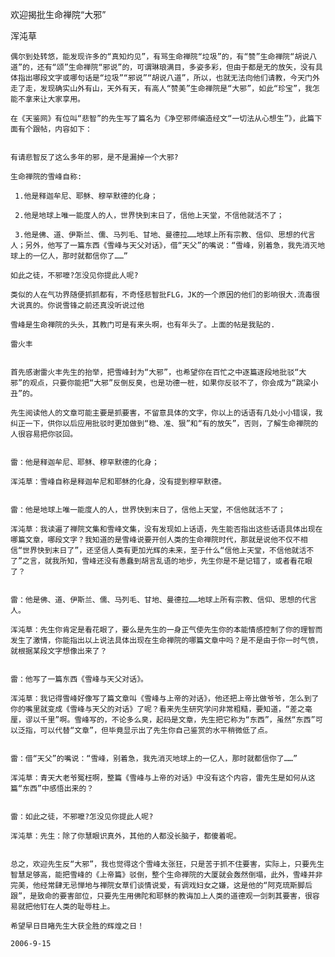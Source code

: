 欢迎揭批生命禅院“大邪”

浑沌草


    偶尔到处转悠，能发现许多的“真知灼见”，有骂生命禅院“垃圾”的，有“赞”生命禅院“胡说八道”的，还有“颂”生命禅院“邪说”的，可谓琳琅满目，多姿多彩，但由于都是无的放矢，没有具体指出哪段文字或哪句话是“垃圾”“邪说”“胡说八道”，所以，也就无法向他们请教，今天门外走了走，发现确实山外有山，天外有天，有高人“赞美”生命禅院是“大邪”，如此“珍宝”，我怎能不拿来让大家享用。

    在《天鉴网》有位叫“悲智”的先生写了篇名为《净空邪师编造经文“一切法从心想生”》，此篇下面有个跟帖，内容如下：


    有请悲智反了这么多年的邪，是不是漏掉一个大邪?

    生命禅院的雪峰自称:

     1.他是释迦牟尼、耶稣、穆罕默德的化身；

     2.他是地球上唯一能度人的人，世界快到末日了，信他上天堂，不信他就活不了；

     3.他是佛、道、伊斯兰、儒、马列毛、甘地、曼德拉……地球上所有宗教、信仰、思想的代言人；另外，他写了一篇东西《雪峰与天父对话》，借“天父”的嘴说：“雪峰，别着急，我先消灭地球上的一亿人，那时就都信你了……”

    如此之徒，不邪嚒?怎没见你提此人呢?

    类似的人在气功界随便抓抓都有，不奇怪悲智批FLG，JK的一个原因的他们的影响很大.流毒很大说真的。你说雪锋之前还真没听说过他

    雪峰是生命禅院的头头，其教门可是有来头啊，也有年头了。上面的帖是我贴的.

    雷火丰


    首先感谢雷火丰先生的抬举，把雪峰封为“大邪”，也希望你在百忙之中逐篇逐段地批驳“大邪”的观点，只要你能把“大邪”反倒反臭，也是功德一桩，如果你反驳不了，你会成为“跳梁小丑”的。

    先生阅读他人的文章可能主要是抓要害，不留意具体的文字，你以上的话语有几处小小错误，我纠正一下，供你以后应用批驳时更加做到“稳、准、狠”和“有的放矢”，否则，了解生命禅院的人很容易把你驳回。


    雷：他是释迦牟尼、耶稣、穆罕默德的化身；

    浑沌草：雪峰自称是释迦牟尼和耶稣的化身，没有提到穆罕默德。


    雷：他是地球上唯一能度人的人，世界快到末日了，信他上天堂，不信他就活不了；

    浑沌草：我读遍了禅院文集和雪峰文集，没有发现如上话语，先生能否指出这些话语具体出现在哪篇文章，哪段文字？我知道的是雪峰说要开创人类的生命禅院时代，那就是说他不仅不相信“世界快到末日了”，还坚信人类有更加光辉的未来，至于什么“信他上天堂，不信他就活不了”之言，就我所知，雪峰还没有愚蠢到胡言乱语的地步，先生你是不是记错了，或者看花眼了？


    雷：他是佛、道、伊斯兰、儒、马列毛、甘地、曼德拉……地球上所有宗教、信仰、思想的代言人。

    浑沌草：先生你肯定是看花眼了，要么是先生的一身正气使先生你的本能情感控制了你的理智而发生了激情，你能指出以上说法具体出现在生命禅院的哪篇文章中吗？是不是由于你一时气愤，就根据某段文字想像出来了？


    雷：他写了一篇东西《雪峰与天父对话》。

    浑沌草：我记得雪峰好像写了篇文章叫《雪峰与上帝的对话》，他还把上帝比做爷爷，怎么到了你的嘴里就变成《雪峰与天父的对话》了呢？看来先生研究学问非常粗糙，要知道，“差之毫厘，谬以千里”啊。雪峰写的，不论多么臭，起码是文章，先生把它称为“东西”，虽然“东西”可以泛指，可以代替“文章”，但毕竟显示出了先生你自己鉴赏的水平稍微低了点。


    雷：借“天父”的嘴说：“雪峰，别着急，我先消灭地球上的一亿人，那时就都信你了……”

    浑沌草：青天大老爷冤枉啊，整篇《雪峰与上帝的对话》中没有这个内容，雷先生是如何从这篇“东西”中感悟出来的？


    雷：如此之徒，不邪嚒?怎没见你提此人呢?

    浑沌草：先生：除了你慧眼识真外，其他的人都没长脑子，都傻着呢。


    总之，欢迎先生反“大邪”，我也觉得这个雪峰太张狂，只是苦于抓不住要害，实际上，只要先生智慧足够高，能把雪峰的《上帝篇》驳倒，整个生命禅院的大厦就会轰然倒塌，此外，雪峰并非完美，他经常肆无忌惮地与禅院女草们谈情说爱，有调戏妇女之嫌，这是他的“阿克琉斯脚后跟”，是致命的要害部位，只要先生用佛陀和耶稣的教诲加上人类的道德观一剑刺其要害，很容易就把他钉在人类的耻辱柱上。

    希望早日目睹先生大获全胜的辉煌之日！

    2006-9-15



